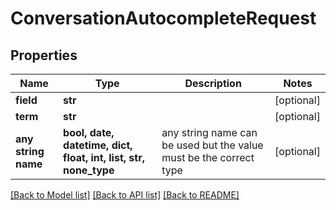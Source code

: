 # ConversationAutocompleteRequest


## Properties
Name | Type | Description | Notes
------------ | ------------- | ------------- | -------------
**field** | **str** |  | [optional] 
**term** | **str** |  | [optional] 
**any string name** | **bool, date, datetime, dict, float, int, list, str, none_type** | any string name can be used but the value must be the correct type | [optional]

[[Back to Model list]](../README.md#documentation-for-models) [[Back to API list]](../README.md#documentation-for-api-endpoints) [[Back to README]](../README.md)


